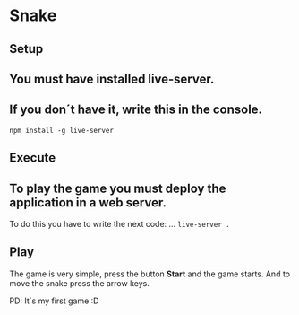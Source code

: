 # Snake

## Setup
You must have installed live-server.
---
If you don´t have it, write this in the console.
---
`npm install -g live-server`

## Execute
To play the game you must deploy the application in a web server.
---
To do this you have to write the next code:
...
`live-server .`

## Play
The game is very simple, press the button __Start__ and the game starts.
And to move the snake press the arrow keys.

PD: It´s my first game :D
